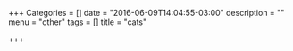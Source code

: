 +++
Categories = []
date = "2016-06-09T14:04:55-03:00"
description = ""
menu = "other"
tags = []
title = "cats"

+++

